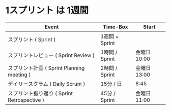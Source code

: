 # 1スプリント は 1週間

| Event | Time-Box | Start |
----|----|----
| スプリント ( Sprint )   |  1週間 = Sprint  | |
| スプリントレビュー ( Sprint Review )  | 1時間 / Sprint| 金曜日 10:00 <!--- ここを変更 ---> |
| スプリント計画 ( Sprint Planning meeting  )  | 2時間 / Sprint| 金曜日 13:00 <!--- ここを変更 ---> |
| デイリースクラム ( Daily Scrum ) | 15分 / 日| 8:45 <!--- ここを変更 ---> |
| スプリント振り返り ( Sprint Retrospective )  | 45分 / Sprint| 金曜日 11:00 <!--- ここを変更 ---> |
